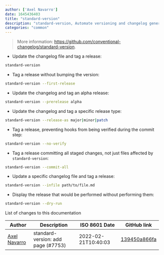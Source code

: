 ```yaml
---
author: ['Axel Navarro']
date: 1645436403
title: "standard-version"
description: "standard-version, Automate versioning and changelog generation, with SemVer and Conventional Commits."
categories: "common"
---
```

> More information: <https://github.com/conventional-changelog/standard-version>.

- Update the changelog file and tag a release:

```bash
standard-version
```

- Tag a release without bumping the version:

```bash
standard-version --first-release
```

- Update the changelog and tag an alpha release:

```bash
standard-version --prerelease alpha
```

- Update the changelog and tag a specific release type:

```bash
standard-version --release-as major|minor|patch
```

- Tag a release, preventing hooks from being verified during the commit step:

```bash
standard-version --no-verify
```

- Tag a release committing all staged changes, not just files affected by `standard-version`:

```bash
standard-version --commit-all
```

- Update a specific changelog file and tag a release:

```bash
standard-version --infile path/to/file.md
```

- Display the release that would be performed without performing them:

```bash
standard-version --dry-run
```
List of changes to this documentation


Author | Description | ISO 8601 Date | GitHub link
------|-----|-----|-----
[Axel Navarro](mailto:navarroaxel@gmail.com) | standard-version: add page (#7753) | 2022-02-21T10:40:03 | [139450a866fa](https://github.com/tldr-pages/tldr/commit/139450a866fa9a6904a150abc02cbbd6c00e1a79)

